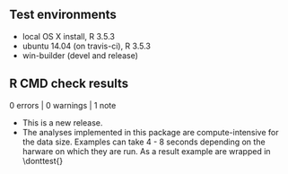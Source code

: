 ## Test environments
* local OS X install, R 3.5.3
* ubuntu 14.04 (on travis-ci), R 3.5.3
* win-builder (devel and release)

## R CMD check results

0 errors | 0 warnings | 1 note

* This is a new release.
* The analyses implemented in this package are compute-intensive for the 
data size. Examples can take 4 - 8 seconds depending on the harware on which they 
are run. As a result example are wrapped in \donttest{}
